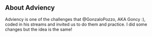 ## About Adviency
Adviency is one of the challenges that @GonzaloPozzo, AKA Goncy :), coded in his streams and invited us to do them and practice.
I did some changes but the idea is the same!
